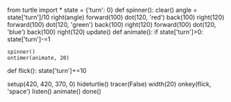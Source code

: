 from turtle import *
state = {'turn': 0}
def spinner():
    clear()
    angle = state['turn']/10
    right(angle)
    forward(100)
    dot(120, 'red')
    back(100)
    right(120)
    forward(100)
    dot(120, 'green')
    back(100)
    right(120)
    forward(100)
    dot(120, 'blue')
    back(100)
    right(120)
    update()
def animate():
    if state['turn']>0:
        state['turn']-=1

    spinner()
    ontimer(animate, 20)
def flick():
    state['turn']+=10

setup(420, 420, 370, 0)
hideturtle()
tracer(False)
width(20)
onkey(flick, 'space')
listen()
animate()
done()


